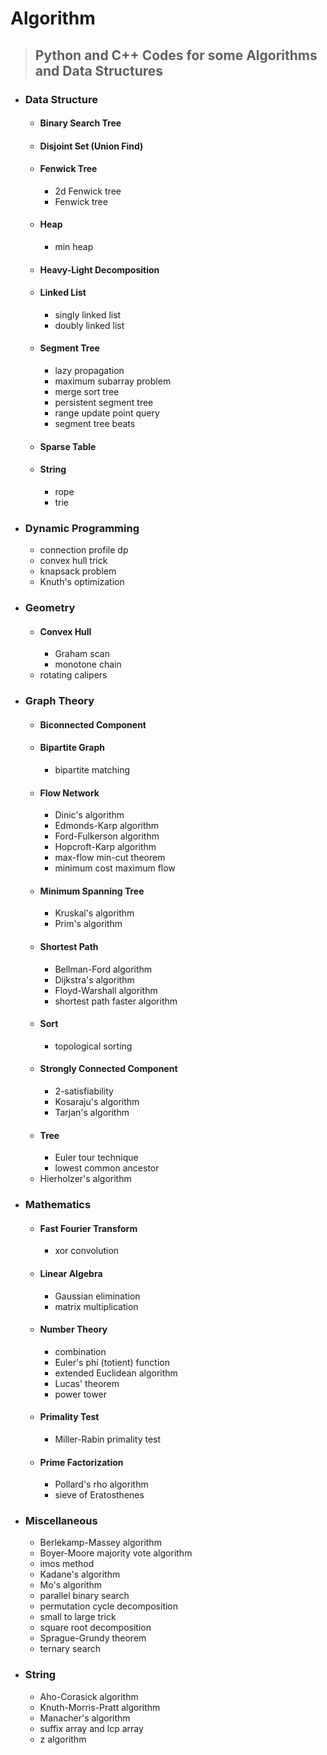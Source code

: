 # Algorithm

> ## Python and C++ Codes for some Algorithms and Data Structures

- ### Data Structure
  - #### Binary Search Tree
  - #### Disjoint Set (Union Find)
  - #### Fenwick Tree
    - 2d Fenwick tree
    - Fenwick tree
  - #### Heap
    - min heap
  - #### Heavy-Light Decomposition
  - #### Linked List
    - singly linked list
    - doubly linked list
  - #### Segment Tree
    - lazy propagation
    - maximum subarray problem
    - merge sort tree
    - persistent segment tree
    - range update point query
    - segment tree beats
  - #### Sparse Table
  - #### String
    - rope
    - trie

- ### Dynamic Programming
  - connection profile dp
  - convex hull trick
  - knapsack problem
  - Knuth's optimization

- ### Geometry
  - #### Convex Hull
    - Graham scan
    - monotone chain
  - rotating calipers

- ### Graph Theory
  - #### Biconnected Component
  - #### Bipartite Graph
    - bipartite matching
  - #### Flow Network
    - Dinic's algorithm
    - Edmonds-Karp algorithm
    - Ford-Fulkerson algorithm
    - Hopcroft-Karp algorithm
    - max-flow min-cut theorem
    - minimum cost maximum flow
  - #### Minimum Spanning Tree
    - Kruskal's algorithm
    - Prim's algorithm
  - #### Shortest Path
    - Bellman-Ford algorithm
    - Dijkstra's algorithm
    - Floyd-Warshall algorithm
    - shortest path faster algorithm
  - #### Sort
    - topological sorting
  - #### Strongly Connected Component
    - 2-satisfiability
    - Kosaraju's algorithm
    - Tarjan's algorithm
  - #### Tree
    - Euler tour technique
    - lowest common ancestor
  - Hierholzer's algorithm

- ### Mathematics
  - #### Fast Fourier Transform
    - xor convolution
  - #### Linear Algebra
    - Gaussian elimination
    - matrix multiplication
  - #### Number Theory
    - combination
    - Euler's phi (totient) function
    - extended Euclidean algorithm
    - Lucas' theorem
    - power tower
  - #### Primality Test
    - Miller-Rabin primality test
  - #### Prime Factorization
    - Pollard's rho algorithm
    - sieve of Eratosthenes

- ### Miscellaneous
    - Berlekamp-Massey algorithm
    - Boyer-Moore majority vote algorithm
    - imos method
    - Kadane's algorithm
    - Mo's algorithm
    - parallel binary search
    - permutation cycle decomposition
    - small to large trick
    - square root decomposition
    - Sprague-Grundy theorem
    - ternary search

- ### String
    - Aho-Corasick algorithm
    - Knuth-Morris-Pratt algorithm
    - Manacher's algorithm
    - suffix array and lcp array
    - z algorithm

